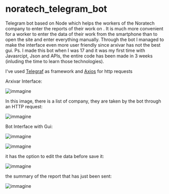 # noratech_telegram_bot
Telegram bot based on Node which helps the workers of the Noratech company to enter the reports of their work on .
It is much more convenient for a worker to enter the data of their work from the smartphone than to open the site and enter everything manually. 
Through the bot I managed to make the interface even more user friendly since arxivar has not the best gui.
Ps. I made this bot when I was 17 and it was my first time with Javasrcipt, Json and APIs, the entire code has been made in 3 weeks (inluding the time to learn those technologies).

I've used [Telegraf](https://telegraf.js.org/) as framework and [Axios](https://axios-http.com/docs/intro) for http requests 
  
Arxivar Interface:


![immagine](https://github.com/decoder338/noratech_telegram_bot/assets/71758759/23118c33-03a4-4321-96aa-aa0c1a9d141e)


In this image, there is a list of company, they are taken by the bot through an HTTP request:

![immagine](https://github.com/decoder338/noratech_telegram_bot/assets/71758759/9590908f-78fe-445b-b8dc-ace3c1b67316)


Bot Interface with Gui:


![immagine](https://github.com/decoder338/noratech_telegram_bot/assets/71758759/d3e5f2cf-8ca7-4dd9-9a9c-f899b704368a)


![immagine](https://github.com/decoder338/noratech_telegram_bot/assets/71758759/174efaa6-86a4-424a-9635-a505bb4de545)


it has the option to edit the data before save it: 

![immagine](https://github.com/decoder338/noratech_telegram_bot/assets/71758759/e285e64a-ca2d-4e7c-b7f2-ab2b5b5f822a)

the summary of the report that has just been sent:

![immagine](https://github.com/decoder338/noratech_telegram_bot/assets/71758759/e67b8cbb-7ad1-49f6-9d9b-a6d6358c3d6c)

